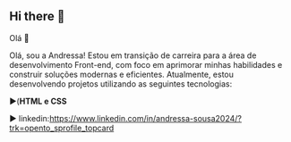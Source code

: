 ## Hi there 👋
Olá 👋

Olá, sou a Andressa!
Estou em transição de carreira para a área de desenvolvimento Front-end,
com foco em aprimorar minhas habilidades e construir soluções modernas e eficientes.
Atualmente, estou desenvolvendo projetos utilizando as seguintes tecnologias: 

▶️(__HTML e CSS__

▶️ linkedin:https://www.linkedin.com/in/andressa-sousa2024/?trk=opento_sprofile_topcard



<!--
**oideza/Oideza** is a ✨ _special_ ✨ repository because its `README.md` (this file) appears on your GitHub profile.

Here are some ideas to get you started:

- 🔭 I’m currently working on ...
- 🌱 I’m currently learning ...
- 👯 I’m looking to collaborate on ...
- 🤔 I’m looking for help with ...
- 💬 Ask me about ...
- 📫 How to reach me: ...
- 😄 Pronouns: ...
- ⚡ Fun fact: ...
-->
